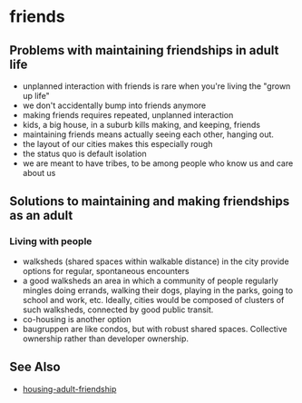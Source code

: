 # friends

## Problems with maintaining friendships in adult life
- unplanned interaction with friends is rare when you're living the "grown up
  life"
- we don't accidentally bump into friends anymore
- making friends requires repeated, unplanned interaction
- kids, a big house, in a suburb kills making, and keeping, friends
- maintaining friends means actually seeing each other, hanging out.
- the layout of our cities makes this especially rough
- the status quo is default isolation
- we are meant to have tribes, to be among people who know us and care about us

## Solutions to maintaining and making friendships as an adult
### Living with people
- walksheds (shared spaces within walkable distance) in the city provide
  options for regular, spontaneous encounters
- a good walksheds an area in which a community of people regularly mingles
  doing errands, walking their dogs, playing in the parks, going to school and
  work, etc. Ideally, cities would be composed of clusters of such walksheds,
  connected by good public transit.
- co-housing is another option
- baugruppen are like condos, but with robust shared spaces. Collective
  ownership rather than developer ownership.

## See Also
- [housing-adult-friendship](http://www.vox.com/2015/10/28/9622920/housing-adult-friendship)

